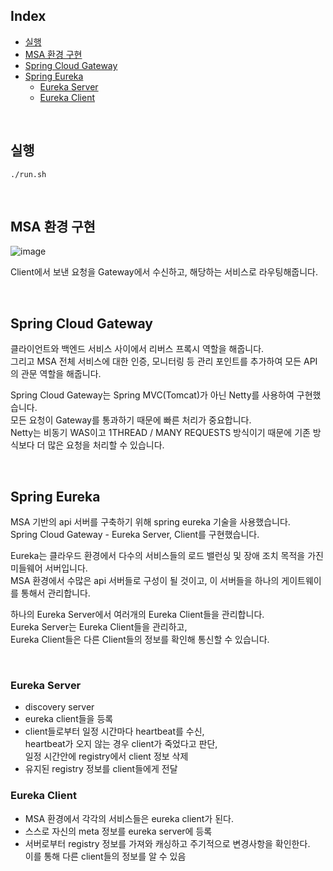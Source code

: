 ## Index

- [실행](#실행)
- [MSA 환경 구현](#msa-환경-구현)
- [Spring Cloud Gateway](#spring-cloud-gateway)
- [Spring Eureka](#spring-eureka)
  - [Eureka Server](#eureka-server)
  - [Eureka Client](#eureka-client)

<br/>

## 실행

```shell
./run.sh
```

<br/>

## MSA 환경 구현

![image](https://user-images.githubusercontent.com/60170616/232970280-115d2eb9-b1af-4fea-9c11-95817cca5a6c.png)

Client에서 보낸 요청을 Gateway에서 수신하고, 해당하는 서비스로 라우팅해줍니다.

<br/>

## Spring Cloud Gateway

클라이언트와 백엔드 서비스 사이에서 리버스 프록시 역할을 해줍니다.  
그리고 MSA 전체 서비스에 대한 인증, 모니터링 등 관리 포인트를 추가하여 모든 API의 관문 역할을 해줍니다.

Spring Cloud Gateway는 Spring MVC(Tomcat)가 아닌 Netty를 사용하여 구현했습니다.  
모든 요청이 Gateway를 통과하기 때문에 빠른 처리가 중요합니다.  
Netty는 비동기 WAS이고 1THREAD / MANY REQUESTS 방식이기 때문에 기존 방식보다 더 많은 요청을 처리할 수 있습니다.

<br/>

## Spring Eureka

MSA 기반의 api 서버를 구축하기 위해 spring eureka 기술을 사용했습니다.  
Spring Cloud Gateway - Eureka Server, Client를 구현했습니다.

Eureka는 클라우드 환경에서 다수의 서비스들의 로드 밸런싱 및 장애 조치 목적을 가진 미들웨어 서버입니다.  
MSA 환경에서 수많은 api 서버들로 구성이 될 것이고, 이 서버들을 하나의 게이트웨이를 통해서 관리합니다.

하나의 Eureka Server에서 여러개의 Eureka Client들을 관리합니다.  
Eureka Server는 Eureka Client들을 관리하고,  
Eureka Client들은 다른 Client들의 정보를 확인해 통신할 수 있습니다.

<br/>

### Eureka Server

- discovery server
- eureka client들을 등록
- client들로부터 일정 시간마다 heartbeat를 수신,  
  heartbeat가 오지 않는 경우 client가 죽었다고 판단,  
  일정 시간안에 registry에서 client 정보 삭제
- 유지된 registry 정보를 client들에게 전달

### Eureka Client

- MSA 환경에서 각각의 서비스들은 eureka client가 된다.
- 스스로 자신의 meta 정보를 eureka server에 등록
- 서버로부터 registry 정보를 가져와 캐싱하고 주기적으로 변경사항을 확인한다.  
  이를 통해 다른 client들의 정보를 알 수 있음
